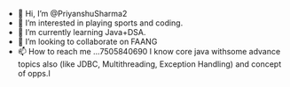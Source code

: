 - 👋 Hi, I’m @PriyanshuSharma2
- 👀 I’m interested in playing sports and coding. 
- 🌱 I’m currently learning Java+DSA.
- 💞️ I’m looking to collaborate on FAANG  
- 📫 How to reach me ...7505840690
I know core java withsome advance topics also (like JDBC, Multithreading, Exception Handling) and concept of opps.I
<!---
PriyanshuSharma2/PriyanshuSharma2 is a ✨ special ✨ repository because its `README.md` (this file) appears on your GitHub profile.
You can click the Preview link to take a look at your changes.
--->
